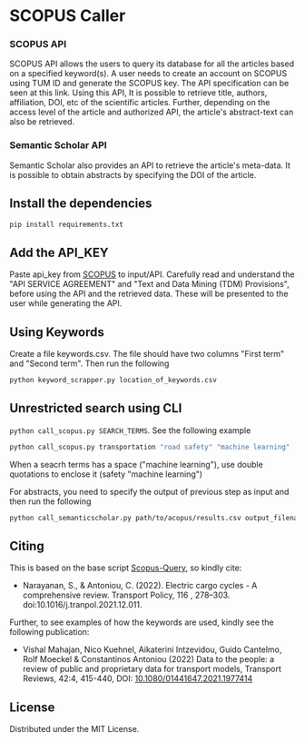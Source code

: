 # SCOPUS Caller 

### SCOPUS API
SCOPUS API allows the users to query its database for all the articles based on a specified keyword(s). A user needs to create an account on SCOPUS using TUM ID and generate the SCOPUS key. The API specification can be seen at this link. Using this API, It is possible to retrieve title, authors, affiliation, DOI, etc of the scientific articles. Further, depending on the access level of the article and authorized API, the article's abstract-text can also be retrieved.
### Semantic Scholar API
Semantic Scholar also provides an API to retrieve the article's meta-data. It is possible to obtain abstracts by specifying the DOI of the article.
## Install the dependencies
```sh
pip install requirements.txt
```

## Add the API_KEY
Paste api_key from [SCOPUS](https://dev.elsevier.com) to input/API. Carefully read and understand the "API SERVICE AGREEMENT" and "Text and Data Mining (TDM) Provisions", before using the API and the retrieved data. These will be presented to the user while generating the API.

## Using Keywords
Create a file keywords.csv. The file should have two columns "First term" and "Second term". Then run the following
```sh
python keyword_scrapper.py location_of_keywords.csv
```

## Unrestricted search using CLI
``python call_scopus.py SEARCH_TERMS``. See the following example
```sh
python call_scopus.py transportation "road safety" "machine learning"
```

When a seacrh terms has a space ("machine learning"), use double quotations to enclose it (safety "machine learning")

For abstracts, you need to specify the output of previous step as input and then run the following
```sh
python call_semanticscholar.py path/to/acopus/results.csv output_filename
```


## Citing
This is based on the base script [Scopus-Query](https://github.com/nsanthanakrishnan/Scopus-Query), so kindly cite:
- Narayanan, S., & Antoniou, C. (2022). Electric cargo cycles - A comprehensive review. Transport Policy, 116 , 278–303. doi:10.1016/j.tranpol.2021.12.011.

Further, to see examples of how the keywords are used, kindly see the following publication:
- Vishal Mahajan, Nico Kuehnel, Aikaterini Intzevidou, Guido Cantelmo, Rolf Moeckel & Constantinos Antoniou (2022) Data to the people: a review of public and proprietary data for transport models, Transport Reviews, 42:4, 415-440, DOI: [10.1080/01441647.2021.1977414](https://www.tandfonline.com/doi/full/10.1080/01441647.2021.1977414?scroll=top&needAccess=true)

## License
Distributed under the MIT License.

